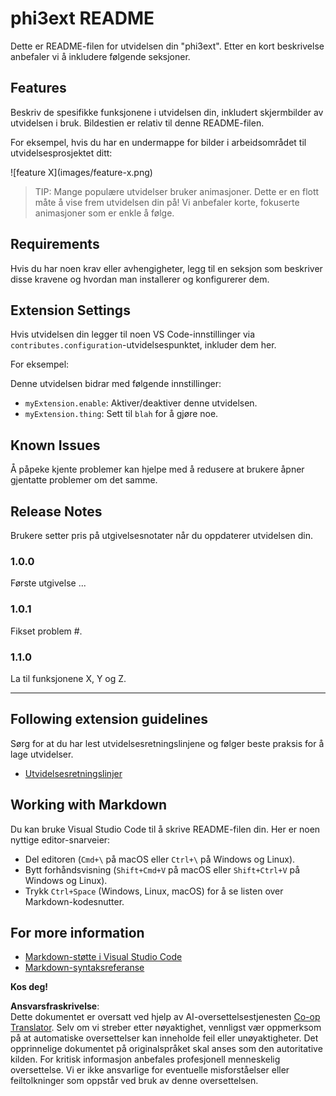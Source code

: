 <!--
CO_OP_TRANSLATOR_METADATA:
{
  "original_hash": "be0b2937160c486180ded27e4f14adeb",
  "translation_date": "2025-07-16T16:54:48+00:00",
  "source_file": "code/07.Lab/01/Apple/phi3ext/README.md",
  "language_code": "no"
}
-->
# phi3ext README

Dette er README-filen for utvidelsen din "phi3ext". Etter en kort beskrivelse anbefaler vi å inkludere følgende seksjoner.

## Features

Beskriv de spesifikke funksjonene i utvidelsen din, inkludert skjermbilder av utvidelsen i bruk. Bildestien er relativ til denne README-filen.

For eksempel, hvis du har en undermappe for bilder i arbeidsområdet til utvidelsesprosjektet ditt:

\!\[feature X\]\(images/feature-x.png\)

> TIP: Mange populære utvidelser bruker animasjoner. Dette er en flott måte å vise frem utvidelsen din på! Vi anbefaler korte, fokuserte animasjoner som er enkle å følge.

## Requirements

Hvis du har noen krav eller avhengigheter, legg til en seksjon som beskriver disse kravene og hvordan man installerer og konfigurerer dem.

## Extension Settings

Hvis utvidelsen din legger til noen VS Code-innstillinger via `contributes.configuration`-utvidelsespunktet, inkluder dem her.

For eksempel:

Denne utvidelsen bidrar med følgende innstillinger:

* `myExtension.enable`: Aktiver/deaktiver denne utvidelsen.
* `myExtension.thing`: Sett til `blah` for å gjøre noe.

## Known Issues

Å påpeke kjente problemer kan hjelpe med å redusere at brukere åpner gjentatte problemer om det samme.

## Release Notes

Brukere setter pris på utgivelsesnotater når du oppdaterer utvidelsen din.

### 1.0.0

Første utgivelse ...

### 1.0.1

Fikset problem #.

### 1.1.0

La til funksjonene X, Y og Z.

---

## Following extension guidelines

Sørg for at du har lest utvidelsesretningslinjene og følger beste praksis for å lage utvidelser.

* [Utvidelsesretningslinjer](https://code.visualstudio.com/api/references/extension-guidelines?WT.mc_id=aiml-137032-kinfeylo)

## Working with Markdown

Du kan bruke Visual Studio Code til å skrive README-filen din. Her er noen nyttige editor-snarveier:

* Del editoren (`Cmd+\` på macOS eller `Ctrl+\` på Windows og Linux).
* Bytt forhåndsvisning (`Shift+Cmd+V` på macOS eller `Shift+Ctrl+V` på Windows og Linux).
* Trykk `Ctrl+Space` (Windows, Linux, macOS) for å se listen over Markdown-kodesnutter.

## For more information

* [Markdown-støtte i Visual Studio Code](http://code.visualstudio.com/docs/languages/markdown?WT.mc_id=aiml-137032-kinfeylo)
* [Markdown-syntaksreferanse](https://help.github.com/articles/markdown-basics/)

**Kos deg!**

**Ansvarsfraskrivelse**:  
Dette dokumentet er oversatt ved hjelp av AI-oversettelsestjenesten [Co-op Translator](https://github.com/Azure/co-op-translator). Selv om vi streber etter nøyaktighet, vennligst vær oppmerksom på at automatiske oversettelser kan inneholde feil eller unøyaktigheter. Det opprinnelige dokumentet på originalspråket skal anses som den autoritative kilden. For kritisk informasjon anbefales profesjonell menneskelig oversettelse. Vi er ikke ansvarlige for eventuelle misforståelser eller feiltolkninger som oppstår ved bruk av denne oversettelsen.